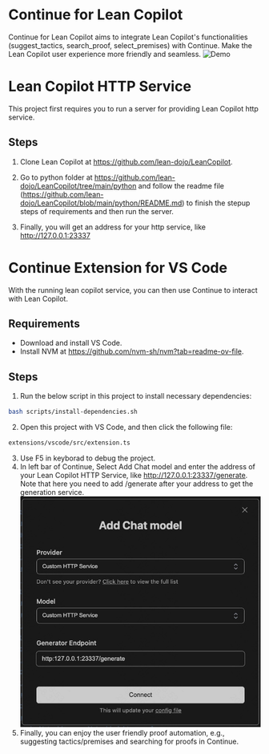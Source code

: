 Continue for Lean Copilot
==========================================================

Continue for Lean Copilot aims to integrate Lean Copilot's functionalities (suggest_tactics, search_proof, select_premises) with Continue. Make the Lean Copilot user experience more friendly and seamless. 
![Demo](media/demo.move)


# Lean Copilot HTTP Service
This project first requires you to run a server for providing Lean Copilot http service. 
## Steps
1. Clone Lean Copilot at https://github.com/lean-dojo/LeanCopilot.

2. Go to python folder at https://github.com/lean-dojo/LeanCopilot/tree/main/python and follow the readme file (https://github.com/lean-dojo/LeanCopilot/blob/main/python/README.md) to finish the stepup steps of requirements and then run the server.
3. Finally, you will get an address for your http service, like http://127.0.0.1:23337


# Continue Extension for VS Code
With the running lean copilot service, you can then use Continue to interact with Lean Copilot.
## Requirements
* Download and install VS Code.
* Install NVM at https://github.com/nvm-sh/nvm?tab=readme-ov-file.
## Steps
1. Run the below script in this project to install necessary dependencies:
```bash
bash scripts/install-dependencies.sh
```
2. Open this project with VS Code, and then click the following file:
  ```bash
  extensions/vscode/src/extension.ts
  ```

3. Use F5 in keyborad to debug the project.
4. In left bar of Continue, Select Add Chat model and enter the address of your Lean Copilot HTTP Service, like http://127.0.0.1:23337/generate. Note that here you need to add /generate after your address to get the generation service.
![Add Chat model](media/add_model.jpg)
5. Finally, you can enjoy the user friendly proof automation, e.g., suggesting tactics/premises and searching for proofs in Continue. 